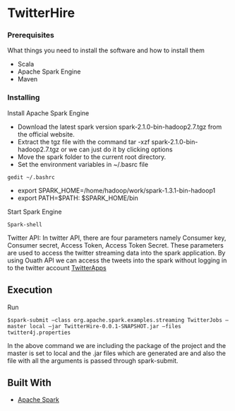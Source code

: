 # TwitterHire


### Prerequisites

What things you need to install the software and how to install them

 * Scala
 * Apache Spark Engine
 * Maven
     

### Installing

Install Apache Spark Engine 

*	Download the latest spark version spark-2.1.0-bin-hadoop2.7.tgz from the official website.
*	Extract the tgz file with the command tar -xzf spark-2.1.0-bin-hadoop2.7.tgz or we can just do it by clicking options 
*	Move the spark folder to the current root directory.
*	Set the environment variables in ~/.basrc file


```
gedit ~/.bashrc
```

*	export SPARK_HOME=/home/hadoop/work/spark-1.3.1-bin-hadoop1
*	export PATH=$PATH: $SPARK_HOME/bin

Start Spark Engine

```
Spark-shell
```

Twitter API: In twitter API, there are four parameters namely Consumer key, Consumer secret, Access Token, Access Token Secret. These parameters are used to access the twitter streaming data into the spark application. By using Ouath API we can access the tweets into the spark without logging in to the twitter account [TwitterApps](https://apps.twitter.com/)


## Execution

Run

```
$spark-submit –class org.apache.spark.examples.streaming TwitterJobs –master local –jar TwitterHire-0.0.1-SNAPSHOT.jar –files twitter4j.properties 
```
In the above command we are including the package of the project and the master is set to local and the .jar files which are generated are and also the file with all the arguments is passed through spark-submit.


## Built With

* [Apache Spark](https://spark.apache.org/)



